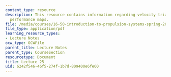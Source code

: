 ```yaml
---
content_type: resource
description: This resource contains information regarding velocity triangles; compressor
  performance maps.
file: /media/courses/16-50-introduction-to-propulsion-systems-spring-2012/6242f54646f5274f1b7d809400e6fe00_MIT16_50S12_lec25.pdf
file_type: application/pdf
learning_resource_types:
- Lecture Notes
ocw_type: OCWFile
parent_title: Lecture Notes
parent_type: CourseSection
resourcetype: Document
title: Lecture 25
uid: 6242f546-46f5-274f-1b7d-809400e6fe00
---
```

